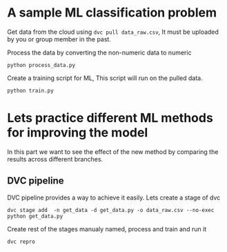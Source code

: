 # A sample ML classification problem

Get data from the cloud using `dvc pull data_raw.csv`, It must be uploaded by you or group member in the past.  

Process the data by converting the non-numeric data to numeric

`python process_data.py`

Create a training script for ML, This script will run on the pulled data. 

`python train.py`

# Lets practice different ML methods for improving the model

In this part we want to see the effect of the new method by comparing the results across different branches.

## DVC pipeline 

DVC pipeline provides a way to achieve it easily. Lets create a stage of dvc

`dvc stage add  -n get_data -d get_data.py -o data_raw.csv --no-exec python get_data.py`

Create rest of the stages manualy named, process and train and run it 

`dvc repro`






